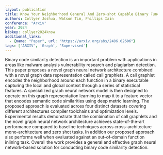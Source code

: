 ```yaml
---
layout: publication
title: Know Your Neighborhood General And Zero-shot Capable Binary Function Search Powered By Call Graphlets
authors: Collyer Joshua, Watson Tim, Phillips Iain
conference: "Arxiv"
year: 2024
bibkey: collyer2024know
additional_links:
  - {name: "Paper", url: "https://arxiv.org/abs/2406.02606"}
tags: ['ARXIV', 'Graph', 'Supervised']
---
```

Binary code similarity detection is an important problem with applications in areas like malware analysis vulnerability research and plagiarism detection. This paper proposes a novel graph neural network architecture combined with a novel graph data representation called call graphlets. A call graphlet encodes the neighborhood around each function in a binary executable capturing the local and global context through a series of statistical features. A specialized graph neural network model is then designed to operate on this graph representation learning to map it to a feature vector that encodes semantic code similarities using deep metric learning. The proposed approach is evaluated across four distinct datasets covering different architectures compiler toolchains and optimization levels. Experimental results demonstrate that the combination of call graphlets and the novel graph neural network architecture achieves state-of-the-art performance compared to baseline techniques across cross-architecture mono-architecture and zero shot tasks. In addition our proposed approach also performs well when evaluated against an out-of-domain function inlining task. Overall the work provides a general and effective graph neural network-based solution for conducting binary code similarity detection.
